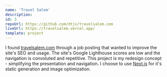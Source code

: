 ```yaml
---
name: 'Travel Salem'
description:
id: 3
repoUrl: https://github.com/dtjv/travelsalem.com
liveUrl: https://travelsalem.vercel.app/
template: project
---
```


I found [travelsalem.com](https://travelsalem.com) through a job posting that
wanted to improve the site's SEO and usage. The site's Google Lighthouse scores
are low and the navigation is convoluted and repetitive. This project is my
redesign concept - simplifying the presentation and navigation. I choose to use
[Next.js](https://nextjs.org) for it's static generation and image optimization.

<!-- more -->
